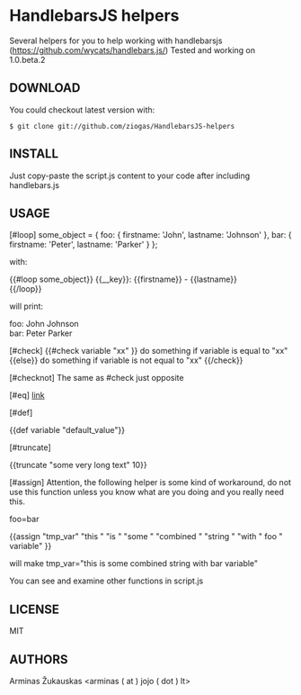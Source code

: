 HandlebarsJS helpers
==============

Several helpers for you to help working with handlebarsjs (https://github.com/wycats/handlebars.js/) 
Tested and working on 1.0.beta.2

DOWNLOAD
--------------
You could checkout latest version with:

    $ git clone git://github.com/ziogas/HandlebarsJS-helpers


INSTALL
--------------
Just copy-paste the script.js content to your code after including handlebars.js


USAGE
--------------

[#loop]
some_object = { foo: { firstname: 'John', lastname: 'Johnson' }, bar: { firstname: 'Peter', lastname: 'Parker' } };

with: 

{{#loop some_object}}
    {{__key}}: {{firstname}} - {{lastname}}<br />
{{/loop}}

will print:

foo: John Johnson<br/>
bar: Peter Parker<br />


[#check]
{{#check variable "xx" }}
    do something if variable is equal to "xx"
{{else}}
    do something if variable is not equal to "xx"
{{/check}}


[#checknot]
The same as #check just opposite


[#eq]
<a href='{{eq variable "xx" "there_is_xx_link" "there_is_not_xx_link"}}'>link</a>


[#def]
<div>{{def variable "default_value"}}</div>


[#truncate]
<div>{{truncate "some very long text" 10}}</div>


[#assign]
Attention, the following helper is some kind of workaround, do not use this function unless you know what are you doing and you really need this.

foo=bar

{{assign "tmp_var" "this " "is " "some " "combined " "string " "with " foo " variable" }} 

will make tmp_var="this is some combined string with bar variable"


You can see and examine other functions in script.js


LICENSE
--------------
MIT


AUTHORS
-------------
Arminas Žukauskas <arminas ( at ) jojo ( dot ) lt>
